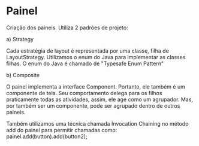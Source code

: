 # Painel

Criação dos paineis. Utiliza 2 padrões de projeto:

a) Strategy

Cada estratégia de layout é representada por uma classe, filha de LayoutStrategy. Utilizamos o enum do Java para 
implementar as classes filhas. O enum do Java é chamado de "Typesafe Enum Pattern"

b) Composite

O painel implementa a interface Component. Portanto, ele também é um componente de tela. Seu comportamento delega 
para os filhos praticamente todas as atividades, assim, ele age como um agrupador. Mas, por também ser um componente, 
pode ser agrupado dentro de outros paineis.

Também utilizamos uma técnica chamada Invocation Chaining no método add do painel para permitir chamadas como:
painel.add(button).add(button2);
